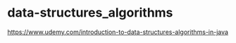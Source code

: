 # data-structures_algorithms

https://www.udemy.com/introduction-to-data-structures-algorithms-in-java
